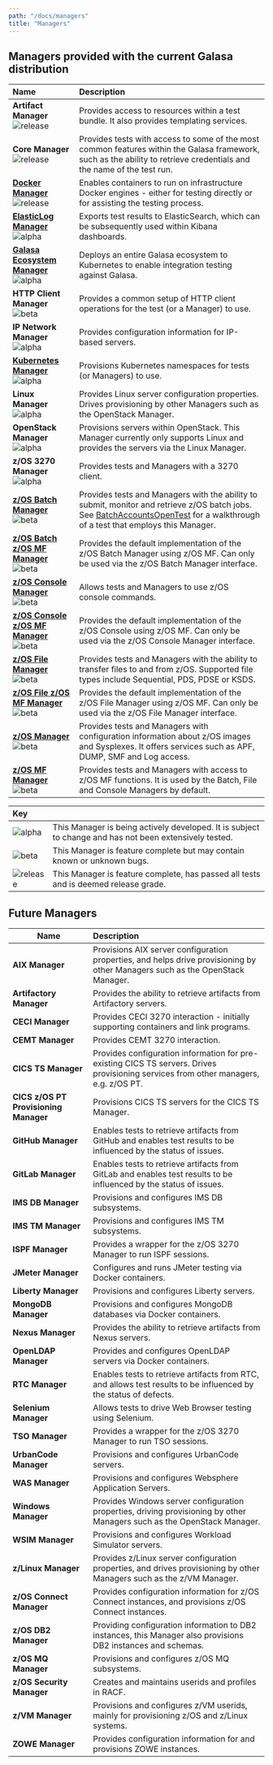 ```yaml
---
path: "/docs/managers"
title: "Managers"
---
```


## Managers provided with the current Galasa distribution

| Name | Description | 
| :------------------------ | :------------------------------------- | 
| **Artifact Manager**<br> ![release](../../images/release.svg)| Provides access to resources within a test bundle. It also provides templating services.|
| **Core Manager**<br> ![release](../../images/release.svg) | Provides tests with access to some of the most common features within the Galasa framework, such as the ability to retrieve credentials and the name of the test run. |
| **[Docker Manager](/docs/managers/docker-manager)**<br> ![release](../../images/release.svg) | Enables containers to run on infrastructure Docker engines - either for testing directly or for assisting the testing process. |
| **[ElasticLog Manager](/docs/managers/elasticlog-manager)**<br> ![alpha](../../images/alpha.svg) | Exports test results to ElasticSearch, which can be subsequently used within Kibana dashboards. |
| **[Galasa Ecosystem Manager](/docs/managers/galasa-ecosystem-manager)** <br>![alpha](../../images/alpha.svg) | Deploys an entire Galasa ecosystem to Kubernetes to enable integration testing against Galasa. |
| **HTTP Client Manager**<br> ![beta](../../images/beta.svg) | Provides a common setup of HTTP client operations for the test (or a Manager) to use. |
| **IP Network Manager**<br> ![alpha](../../images/alpha.svg) | Provides configuration information for IP-based servers. |
| **[Kubernetes Manager](/docs/managers/kubernetes-manager)**<br> ![alpha](../../images/alpha.svg) | Provisions Kubernetes namespaces for tests (or Managers) to use. |
| **Linux Manager**<br> ![alpha](../../images/alpha.svg) | Provides Linux server configuration properties. Drives provisioning by other Managers such as the OpenStack Manager. |
| **OpenStack Manager**<br> ![alpha](../../images/alpha.svg) | Provisions servers within OpenStack. This Manager currently only supports Linux and provides the servers via the Linux Manager. |
| **z/OS 3270 Manager**<br> ![alpha](../../images/alpha.svg)| Provides tests and Managers with a 3270 client.|
| **[z/OS Batch Manager](/docs/managers/zos-batch-manager)**<br> ![beta](../../images/beta.svg) | Provides tests and Managers with the ability to submit, monitor and retrieve z/OS batch jobs. See [BatchAccountsOpenTest](/docs/running-simbank-tests/batch-accounts-open-test) for a walkthrough of a test that employs this Manager. | 
| **[z/OS Batch z/OS MF Manager](/docs/managers/zos-batch-zos-mf-manager)**<br> ![beta](../../images/beta.svg) | Provides the default implementation of the z/OS Batch Manager using z/OS MF. Can only be used via the z/OS Batch Manager interface. |
| **[z/OS Console Manager](/docs/managers/zos-console-manager)**<br> ![beta](../../images/beta.svg) | Allows tests and Managers to use z/OS console commands. |
| **[z/OS Console z/OS MF Manager](/docs/managers/zos-console-zos-mf-manager)**<br> ![beta](../../images/beta.svg) | Provides the default implementation of the z/OS Console using z/OS MF. Can only be used via the z/OS Console Manager interface. |
| **[z/OS File Manager](/docs/managers/zos-file-manager)**<br> ![beta](../../images/beta.svg) | Provides tests and Managers with the ability to transfer files to and from z/OS. Supported file types include Sequential, PDS, PDSE or KSDS. |
| **[z/OS File z/OS MF Manager](/docs/managers/zos-file-zos-mf-manager)**<br> ![beta](../../images/beta.svg) | Provides the default implementation of the z/OS File Manager using z/OS MF. Can only be used via the z/OS File Manager interface. |
| **[z/OS Manager](/docs/managers/zos-manager)**<br> ![beta](../../images/beta.svg) | Provides tests and Managers with configuration information about z/OS images and Sysplexes. It offers services such as APF, DUMP, SMF and Log access. |   
| **[z/OS MF Manager](/docs/managers/zos-mf-manager)**<br> ![beta](../../images/beta.svg) | Provides tests and Managers with access to z/OS MF functions. It is used by the Batch, File and Console Managers by default. | 


| Key |   | 
| :------------------------ | :------------------------------------- | 
| ![alpha](../../images/alpha.svg)| This Manager is being actively developed. It is subject to change and has not been extensively tested.|
| ![beta](../../images/beta.svg)| This Manager is feature complete but may contain known or unknown bugs.|
| ![release](../../images/release.svg)| This Manager is feature complete, has passed all tests and is deemed release grade.|


## Future Managers

| Name | Description | 
| ------------------------ | :------------------------------------- | 
| **AIX Manager** | Provisions AIX server configuration properties, and helps drive provisioning by other Managers such as the OpenStack Manager.|
| **Artifactory Manager** | Provides the ability to retrieve artifacts from Artifactory servers. |
| **CECI Manager** | Provides CECI 3270 interaction - initially supporting containers and link programs.|
| **CEMT Manager** | Provides CEMT 3270 interaction.|
| **CICS TS Manager** | Provides configuration information for pre-existing CICS TS servers. Drives provisioning services from other managers, e.g. z/OS PT.|
| **CICS z/OS PT Provisioning Manager** | Provisions CICS TS servers for the CICS TS Manager.|
| **GitHub Manager** | Enables tests to retrieve artifacts from GitHub and enables test results to be influenced by the status of issues.|
| **GitLab Manager** | Enables tests to retrieve artifacts from GitLab and enables test results to be influenced by the status of issues.|
| **IMS DB Manager** | Provisions and configures IMS DB subsystems.|
| **IMS TM Manager** | Provisions and configures IMS TM subsystems.|
| **ISPF Manager** | Provides a wrapper for the z/OS 3270 Manager to run ISPF sessions.|
| **JMeter Manager** | Configures and runs JMeter testing via Docker containers.|
| **Liberty Manager** | Provisions and configures Liberty servers.|
| **MongoDB Manager** | Provisions and configures MongoDB databases via Docker containers.|
| **Nexus Manager** | Provides the ability to retrieve artifacts from Nexus servers.|
| **OpenLDAP Manager** | Provides and configures OpenLDAP servers via Docker containers.|
| **RTC Manager** | Enables tests to retrieve artifacts from RTC, and allows test results to be influenced by the status of defects.|
| **Selenium Manager** | Allows tests to drive Web Browser testing using Selenium.|
| **TSO Manager** | Provides a wrapper for the z/OS 3270 Manager to run TSO sessions.|
| **UrbanCode Manager** | Provisions and configures UrbanCode servers.|
| **WAS Manager** | Provisions and configures Websphere Application Servers.|
| **Windows Manager** | Provides Windows server configuration properties, driving provisioning by other Managers such as the OpenStack Manager.|
| **WSIM Manager** | Provisions and configures Workload Simulator servers.|
| **z/Linux Manager** | Provides z/Linux server configuration properties, and drives provisioning by other Managers such as the z/VM Manager.|
| **z/OS Connect Manager** | Provides configuration information for z/OS Connect instances, and provisions z/OS Connect instances.|
| **z/OS DB2 Manager** | Providing configuration information to DB2 instances, this Manager also provisions DB2 instances and schemas.|
| **z/OS MQ Manager** | Provisions and configures z/OS MQ subsystems.|
| **z/OS Security Manager** | Creates and maintains userids and profiles in RACF.|
| **z/VM Manager** | Provisions and configures z/VM userids, mainly for provisioning z/OS and z/Linux systems.|
| **ZOWE Manager** | Provides configuration information for and provisions ZOWE instances.|
